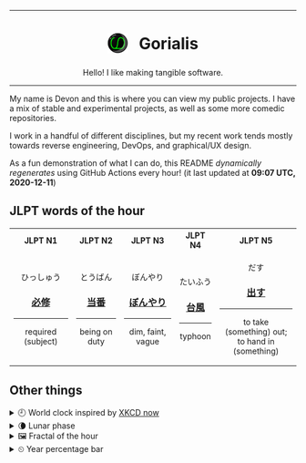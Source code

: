 ***

<h1 align="center">
<sub>
    <img src="readme/resources/avatar.png" height="36">
</sub>
&nbsp;
Gorialis
</h1>
<p align="center">
Hello! I like making tangible software.
</p>

***

My name is Devon and this is where you can view my public projects. I have a mix of stable and experimental projects, as well as some more comedic repositories.

I work in a handful of different disciplines, but my recent work tends mostly towards reverse engineering, DevOps, and graphical/UX design.

As a fun demonstration of what I can do, this README *dynamically regenerates* using GitHub Actions every hour! (it last updated at **09:07 UTC, 2020-12-11**)

<h2>JLPT words of the hour</h2>
<table>
    <tr>
        <th>JLPT N1</th>
        <th>JLPT N2</th>
        <th>JLPT N3</th>
        <th>JLPT N4</th>
        <th>JLPT N5</th>
    </tr>
    <tr>
        <td>
            <p align="center">ひっしゅう</p>
            <h3 align="center"><b><a href="https://jisho.org/search/%E5%BF%85%E4%BF%AE">必修</a></b></h3>
            <hr>
            <p align="center">required (subject)</p>
        </td>
        <td>
            <p align="center">とうばん</p>
            <h3 align="center"><b><a href="https://jisho.org/search/%E5%BD%93%E7%95%AA">当番</a></b></h3>
            <hr>
            <p align="center">being on duty</p>
        </td>
        <td>
            <p align="center">ぼんやり</p>
            <h3 align="center"><b><a href="https://jisho.org/search/%E3%81%BC%E3%82%93%E3%82%84%E3%82%8A">ぼんやり</a></b></h3>
            <hr>
            <p align="center">dim,<wbr> faint,<wbr> vague</p>
        </td>
        <td>
            <p align="center">たいふう</p>
            <h3 align="center"><b><a href="https://jisho.org/search/%E5%8F%B0%E9%A2%A8">台風</a></b></h3>
            <hr>
            <p align="center">typhoon</p>
        </td>
        <td>
            <p align="center">だす</p>
            <h3 align="center"><b><a href="https://jisho.org/search/%E5%87%BA%E3%81%99">出す</a></b></h3>
            <hr>
            <p align="center">to take (something) out;<br> to hand in (something)</p>
        </td>
    </tr>
</table>

<h2>Other things</h2>
<details>
<summary>🕘  World clock inspired by <a href="https://xkcd.com/now">XKCD now</a></summary>

> <img src="generated/now.png" width="512">

</details>
<details>
<summary>🌘 Lunar phase</summary>

The moon is approximately 90.87% through its phase (Waning Crescent).

</details>
<details>
<summary>&#x1f5bc; Fractal of the hour</summary>

> <img src="generated/fractal.png" width="512">

</details>
<details>
<summary>&#x23f2; Year percentage bar</summary>
<pre><code>2020 [██████████████████▁▁] 94.37%</code></pre>
</details>
